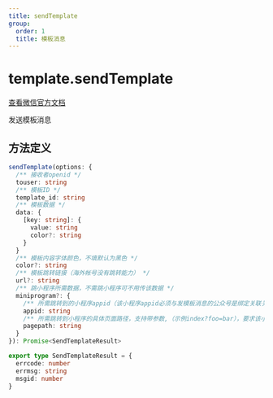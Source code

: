 ```yaml
---
title: sendTemplate
group:
  order: 1
  title: 模板消息
---
```


# template.sendTemplate

[查看微信官方文档](https://developers.weixin.qq.com/doc/offiaccount/Message_Management/Template_Message_Interface.html#5)

发送模板消息

## 方法定义

```typescript
sendTemplate(options: {
  /** 接收者openid */
  touser: string
  /** 模板ID */
  template_id: string
  /** 模板数据 */
  data: {
    [key: string]: {
      value: string
      color?: string
    }
  }
  /** 模板内容字体颜色，不填默认为黑色 */
  color?: string
  /** 模板跳转链接（海外帐号没有跳转能力） */
  url?: string
  /** 跳小程序所需数据，不需跳小程序可不用传该数据 */
  miniprogram?: {
    /** 所需跳转到的小程序appid（该小程序appid必须与发模板消息的公众号是绑定关联关系，暂不支持小游戏） */
    appid: string
    /** 所需跳转到小程序的具体页面路径，支持带参数,（示例index?foo=bar），要求该小程序已发布，暂不支持小游戏 */
    pagepath: string
  }
}): Promise<SendTemplateResult>

export type SendTemplateResult = {
  errcode: number
  errmsg: string
  msgid: number
}
```
